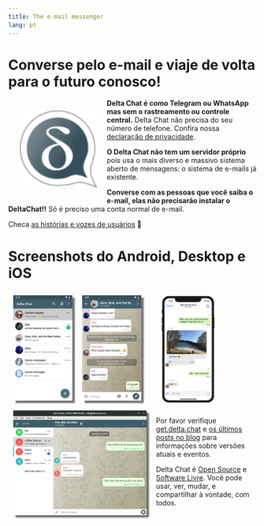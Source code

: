```yaml
---
title: The e-mail messenger
lang: pt
---
```


# Converse pelo e-mail e viaje de volta para o futuro conosco!

<img src="../assets/logos/delta-chat.svg" width="160" style="float: left; margin: 20px;" alt="The Delta Chat logo" />

**Delta Chat é como Telegram ou WhatsApp mas sem o rastreamento ou controle central.**
Delta Chat não precisa do seu número de telefone. Confira nossa [declaração de privacidade](gdpr).

**O Delta Chat não tem um servidor próprio** pois usa o mais diverso e massivo sistema aberto 
de mensagens: o sistema de e-mails já existente.

**Converse com as pessoas que você saiba o e-mail, elas não precisarão instalar o DeltaChat!!** 
Só é preciso uma conta normal de e-mail.

Checa [as histórias e vozes de usuários](user-voices) 📣


# Screenshots do Android, Desktop e iOS 

<img src="../assets/blog/screenshots/2019-12-17-delta-chat-google-play-release-chat-list-light.png" width="120" 
style="float: left; margin: 10px;display: block;box-shadow: 5px 5px 2px #777;" alt="A screenshot of Delta Chat on Android showing chat list" /> 
<img src="../assets/blog/screenshots/2019-12-17-delta-chat-google-play-release-group-light.png" width="120" 
style="float: left; margin: 10px;display: block;box-shadow: 5px 5px 2px #777;" alt="A screenshot of Delta Chat on Android showing a chat" /> 

<img src="../assets/blog/desktop-screenshot.png" width="280" style="float:left; margin: 10px" alt="A screenshot of Delta Chat on desktop" /> 

<img src="../assets/blog/screenshots/2020-01-09-delta-chat-iOS-weekend-group-chat.png" width="110" style="margin: 10px" alt="A screenshot of Delta Chat on IOS" /> 

Por favor verifique [get.delta.chat](https://get.delta.chat) e [os últimos posts no blog](blog)
para informações sobre versões atuais e eventos.

Delta Chat é [Open Source](https://en.wikipedia.org/wiki/Open-source_software)
e [Software Livre](https://en.wikipedia.org/wiki/Free_software). Você pode usar,
ver, mudar, e compartilhar à vontade, com todos.
